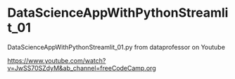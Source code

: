 # DataScienceAppWithPythonStreamlit_01
DataScienceAppWithPythonStreamlit_01.py from dataprofessor on Youtube

https://www.youtube.com/watch?v=JwSS70SZdyM&ab_channel=freeCodeCamp.org
